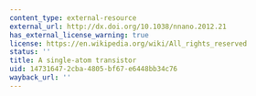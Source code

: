 ```yaml
---
content_type: external-resource
external_url: http://dx.doi.org/10.1038/nnano.2012.21
has_external_license_warning: true
license: https://en.wikipedia.org/wiki/All_rights_reserved
status: ''
title: A single-atom transistor
uid: 14731647-2cba-4805-bf67-e6448bb34c76
wayback_url: ''
---
```

